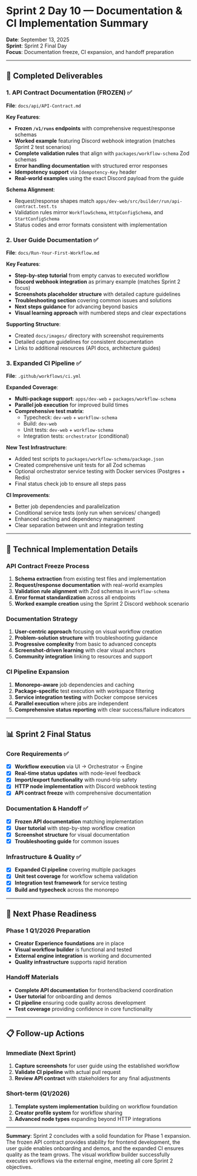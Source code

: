 # Sprint 2 Day 10 — Documentation & CI Implementation Summary

**Date**: September 13, 2025  
**Sprint**: Sprint 2 Final Day  
**Focus**: Documentation freeze, CI expansion, and handoff preparation

---

## 🎯 Completed Deliverables

### 1. **API Contract Documentation (FROZEN)** ✅

**File**: `docs/api/API-Contract.md`

**Key Features**:

- **Frozen `/v1/runs` endpoints** with comprehensive request/response schemas
- **Worked example** featuring Discord webhook integration (matches Sprint 2 test scenarios)
- **Complete validation rules** that align with `packages/workflow-schema` Zod schemas
- **Error handling documentation** with structured error responses
- **Idempotency support** via `Idempotency-Key` header
- **Real-world examples** using the exact Discord payload from the guide

**Schema Alignment**:

- Request/response shapes match `apps/dev-web/src/builder/run/api-contract.test.ts`
- Validation rules mirror `WorkflowSchema`, `HttpConfigSchema`, and `StartConfigSchema`
- Status codes and error formats consistent with implementation

### 2. **User Guide Documentation** ✅

**File**: `docs/Run-Your-First-Workflow.md`

**Key Features**:

- **Step-by-step tutorial** from empty canvas to executed workflow
- **Discord webhook integration** as primary example (matches Sprint 2 focus)
- **Screenshots placeholder structure** with detailed capture guidelines
- **Troubleshooting section** covering common issues and solutions
- **Next steps guidance** for advancing beyond basics
- **Visual learning approach** with numbered steps and clear expectations

**Supporting Structure**:

- Created `docs/images/` directory with screenshot requirements
- Detailed capture guidelines for consistent documentation
- Links to additional resources (API docs, architecture guides)

### 3. **Expanded CI Pipeline** ✅

**File**: `.github/workflows/ci.yml`

**Expanded Coverage**:

- **Multi-package support**: `apps/dev-web` + `packages/workflow-schema`
- **Parallel job execution** for improved build times
- **Comprehensive test matrix**:
  - Typecheck: `dev-web` + `workflow-schema`
  - Build: `dev-web`
  - Unit tests: `dev-web` + `workflow-schema`
  - Integration tests: `orchestrator` (conditional)

**New Test Infrastructure**:

- Added test scripts to `packages/workflow-schema/package.json`
- Created comprehensive unit tests for all Zod schemas
- Optional orchestrator service testing with Docker services (Postgres + Redis)
- Final status check job to ensure all steps pass

**CI Improvements**:

- Better job dependencies and parallelization
- Conditional service tests (only run when services/ changed)
- Enhanced caching and dependency management
- Clear separation between unit and integration testing

---

## 🔧 Technical Implementation Details

### API Contract Freeze Process

1. **Schema extraction** from existing test files and implementation
2. **Request/response documentation** with real-world examples
3. **Validation rule alignment** with Zod schemas in `workflow-schema`
4. **Error format standardization** across all endpoints
5. **Worked example creation** using the Sprint 2 Discord webhook scenario

### Documentation Strategy

1. **User-centric approach** focusing on visual workflow creation
2. **Problem-solution structure** with troubleshooting guidance
3. **Progressive complexity** from basic to advanced concepts
4. **Screenshot-driven learning** with clear visual anchors
5. **Community integration** linking to resources and support

### CI Pipeline Expansion

1. **Monorepo-aware** job dependencies and caching
2. **Package-specific** test execution with workspace filtering
3. **Service integration testing** with Docker compose services
4. **Parallel execution** where jobs are independent
5. **Comprehensive status reporting** with clear success/failure indicators

---

## 📊 Sprint 2 Final Status

### Core Requirements ✅

- [x] **Workflow execution** via UI → Orchestrator → Engine
- [x] **Real-time status updates** with node-level feedback
- [x] **Import/export functionality** with round-trip safety
- [x] **HTTP node implementation** with Discord webhook testing
- [x] **API contract freeze** with comprehensive documentation

### Documentation & Handoff ✅

- [x] **Frozen API documentation** matching implementation
- [x] **User tutorial** with step-by-step workflow creation
- [x] **Screenshot structure** for visual documentation
- [x] **Troubleshooting guide** for common issues

### Infrastructure & Quality ✅

- [x] **Expanded CI pipeline** covering multiple packages
- [x] **Unit test coverage** for workflow schema validation
- [x] **Integration test framework** for service testing
- [x] **Build and typecheck** across the monorepo

---

## 🚀 Next Phase Readiness

### Phase 1 Q1/2026 Preparation

- **Creator Experience foundations** are in place
- **Visual workflow builder** is functional and tested
- **External engine integration** is working and documented
- **Quality infrastructure** supports rapid iteration

### Handoff Materials

- **Complete API documentation** for frontend/backend coordination
- **User tutorial** for onboarding and demos
- **CI pipeline** ensuring code quality across development
- **Test coverage** providing confidence in core functionality

---

## 📋 Follow-up Actions

### Immediate (Next Sprint)

1. **Capture screenshots** for user guide using the established workflow
2. **Validate CI pipeline** with actual pull request
3. **Review API contract** with stakeholders for any final adjustments

### Short-term (Q1/2026)

1. **Template system implementation** building on workflow foundation
2. **Creator profile system** for workflow sharing
3. **Advanced node types** expanding beyond HTTP integrations

---

**Summary**: Sprint 2 concludes with a solid foundation for Phase 1 expansion. The frozen API contract provides stability for frontend development, the user guide enables onboarding and demos, and the expanded CI ensures quality as the team grows. The visual workflow builder successfully executes workflows via the external engine, meeting all core Sprint 2 objectives.
